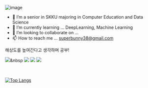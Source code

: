 ![image](https://user-images.githubusercontent.com/48243487/147347475-8fa77723-5df2-4488-ba01-863b1ea9ae06.png)
- 👀 I’m a senior in SKKU majoring in Computer Education and Data Science
- 🌱 I’m currently learning ... DeepLearning, Machine Learning
- 💞️ I’m looking to collaborate on ...
- 📫 How to reach me ... superbunny38@gmail.com

해상도를 높여간다고 생각하며 공부!
<!---
superbunny38/superbunny38 is a ✨ special ✨ repository because its `README.md` (this file) appears on your GitHub profile.
You can click the Preview link to take a look at your changes.
--->



<img src="https://img.shields.io/badge/Python-3766AB?style=flat-square&logo=Python&logoColor=white"/></a>&nbsp
<img src="{https://img.shields.io/badge/TensorFlow-FF6F00?style=for-the-badge&logo=tensorflow&logoColor=white}" />
<img src="{BadgeURLHere}" />
<img src="{BadgeURLHere}" />



<br><br>
[![Top Langs](https://github-readme-stats.vercel.app/api/top-langs/?username=superbunny38&layout=compact)](https://github.com/anuraghazra/github-readme-stats)
